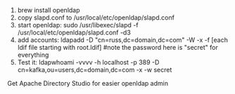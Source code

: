 1) brew install openldap
2) copy slapd.conf to /usr/local/etc/openldap/slapd.conf
3) start openldap: sudo /usr/libexec/slapd -f /usr/local/etc/openldap/slapd.conf -d3
4) add accounts: ldapadd -D "cn=russ,dc=domain,dc=com" -W -x -f [each ldif file starting with root.ldif] #note the password here is "secret" for everything
5) Test it: ldapwhoami -vvvv -h localhost -p 389 -D cn=kafka,ou=users,dc=domain,dc=com -x -w secret

Get Apache Directory Studio for easier openldap admin

